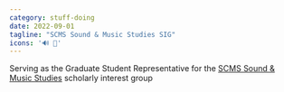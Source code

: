 ```yaml
---
category: stuff-doing
date: 2022-09-01
tagline: "SCMS Sound & Music Studies SIG"
icons: '🔊️ 🎼️'
---
```


Serving as the Graduate Student Representative for the [SCMS Sound & Music Studies](https://www.cmstudies.org/page/groups_sound) scholarly interest group
